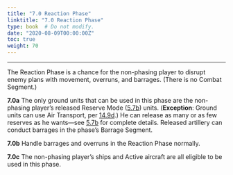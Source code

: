 ```yaml
---
title: "7.0 Reaction Phase"
linktitle: "7.0 Reaction Phase"
type: book  # Do not modify.
date: "2020-08-09T00:00:00Z"
toc: true
weight: 70
---
```

***

The Reaction Phase is a chance for the
non-phasing player to disrupt enemy
plans with movement, overruns, and
barrages. (There is no Combat Segment.)

**7.0a** The only ground units that can be
used in this phase are the non-phasing
player’s released Reserve Mode ([5.7b](../5-0-modes/#57-reserve-mode))
units. (**Exception**: Ground units can
use Air Transport, per [14.9d](../14-0-air-power/#149-air-transport).) He can
release as many or as few reserves as he
wants—see [5.7b](../5-0-modes/#57-reserve-mode) for complete details.
Released artillery can conduct barrages
in the phase’s Barrage Segment.

**7.0b** Handle barrages and overruns in
the Reaction Phase normally.

**7.0c** The non-phasing player’s ships and
Active aircraft are all eligible to be used
in this phase.
